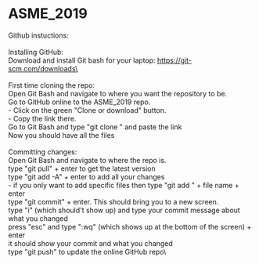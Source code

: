 # ASME_2019

Github instuctions:\
\
Installing GitHub:\
Download and install Git bash for your laptop: https://git-scm.com/downloads\
\
\
First time cloning the repo:\
Open Git Bash and navigate to where you want the repository to be.\
Go to GitHub online to the ASME_2019 repo. \
	- Click on the green "Clone or download" button.\
	- Copy the link there. \
Go to Git Bash and type "git clone " and paste the link\
Now you should have all the files\
\
Committing changes:\
Open Git Bash and navigate to where the repo is.\
type "git pull" + enter to get the latest version\
type "git add -A" + enter to add all your changes\
	- if you only want to add specific files then type "git add " + file name + enter\
type "git commit" + enter. This should bring you to a new screen.\
type "i" (which should't show up) and type your commit message about what you changed\
press "esc" and type ":wq" (which shows up at the bottom of the screen) + enter\
it should show your commit and what you changed\
type "git push" to update the online GitHub repo\



